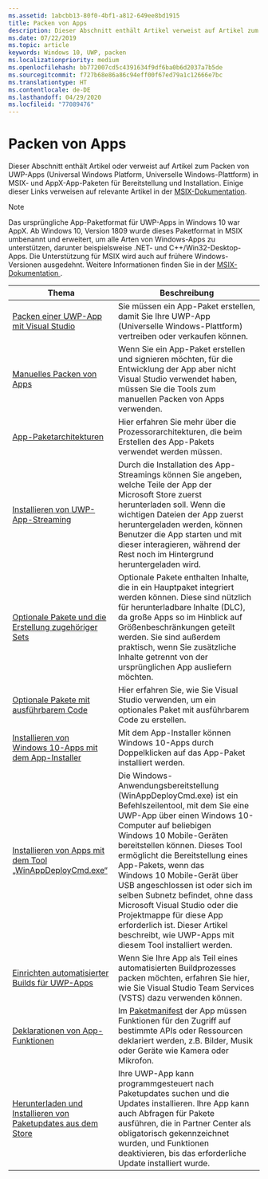 ```yaml
---
ms.assetid: 1abcbb13-80f0-4bf1-a812-649ee8bd1915
title: Packen von Apps
description: Dieser Abschnitt enthält Artikel verweist auf Artikel zum Packen von UWP-Apps (Universal Windows Platform, Universelle Windows-Plattform).
ms.date: 07/22/2019
ms.topic: article
keywords: Windows 10, UWP, packen
ms.localizationpriority: medium
ms.openlocfilehash: bb772007cd5c4391634f9df6ba0b6d2037a7b5de
ms.sourcegitcommit: f727b68e86a86c94eff00f67ed79a1c12666e7bc
ms.translationtype: HT
ms.contentlocale: de-DE
ms.lasthandoff: 04/29/2020
ms.locfileid: "77089476"
---
```

# <a name="packaging-apps"></a>Packen von Apps

Dieser Abschnitt enthält Artikel oder verweist auf Artikel zum Packen von UWP-Apps (Universal Windows Platform, Universelle Windows-Plattform) in MSIX- und AppX-App-Paketen für Bereitstellung und Installation. Einige dieser Links verweisen auf relevante Artikel in der [MSIX-Dokumentation](https://docs.microsoft.com/windows/msix/).

> [!NOTE]
> Das ursprüngliche App-Paketformat für UWP-Apps in Windows 10 war AppX. Ab Windows 10, Version 1809 wurde dieses Paketformat in MSIX umbenannt und erweitert, um alle Arten von Windows-Apps zu unterstützen, darunter beispielsweise .NET- und C++/Win32-Desktop-Apps. Die Unterstützung für MSIX wird auch auf frühere Windows-Versionen ausgedehnt. Weitere Informationen finden Sie in der [MSIX-Dokumentation ](https://docs.microsoft.com/windows/msix/).

| Thema | Beschreibung |
|-------|-------------|
| [Packen einer UWP-App mit Visual Studio](/windows/msix/package/packaging-uwp-apps) | Sie müssen ein App-Paket erstellen, damit Sie Ihre UWP-App (Universelle Windows-Plattform) vertreiben oder verkaufen können. |
| [Manuelles Packen von Apps](/windows/msix/package/manual-packaging-root) | Wenn Sie ein App-Paket erstellen und signieren möchten, für die Entwicklung der App aber nicht Visual Studio verwendet haben, müssen Sie die Tools zum manuellen Packen von Apps verwenden. |
| [App-Paketarchitekturen](/windows/msix/package/device-architecture) | Hier erfahren Sie mehr über die Prozessorarchitekturen, die beim Erstellen des App-Pakets verwendet werden müssen. |
| [Installieren von UWP-App-Streaming](/windows/msix/package/streaming-install) | Durch die Installation des App-Streamings können Sie angeben, welche Teile der App der Microsoft Store zuerst herunterladen soll. Wenn die wichtigen Dateien der App zuerst heruntergeladen werden, können Benutzer die App starten und mit dieser interagieren, während der Rest noch im Hintergrund heruntergeladen wird. |
| [Optionale Pakete und die Erstellung zugehöriger Sets](/windows/msix/package/optional-packages) | Optionale Pakete enthalten Inhalte, die in ein Hauptpaket integriert werden können. Diese sind nützlich für herunterladbare Inhalte (DLC), da große Apps so im Hinblick auf Größenbeschränkungen geteilt werden. Sie sind außerdem praktisch, wenn Sie zusätzliche Inhalte getrennt von der ursprünglichen App ausliefern möchten. |
| [Optionale Pakete mit ausführbarem Code](/windows/msix/package/optional-packages-with-executable-code) | Hier erfahren Sie, wie Sie Visual Studio verwenden, um ein optionales Paket mit ausführbarem Code zu erstellen. |
| [Installieren von Windows 10-Apps mit dem App-Installer](/windows/msix/app-installer/app-installer-root) | Mit dem App-Installer können Windows 10-Apps durch Doppelklicken auf das App-Paket installiert werden. |
| [Installieren von Apps mit dem Tool „WinAppDeployCmd.exe“](install-universal-windows-apps-with-the-winappdeploycmd-tool.md) | Die Windows-Anwendungsbereitstellung (WinAppDeployCmd.exe) ist ein Befehlszeilentool, mit dem Sie eine UWP-App über einen Windows 10-Computer auf beliebigen Windows 10 Mobile-Geräten bereitstellen können. Dieses Tool ermöglicht die Bereitstellung eines App-Pakets, wenn das Windows 10 Mobile-Gerät über USB angeschlossen ist oder sich im selben Subnetz befindet, ohne dass Microsoft Visual Studio oder die Projektmappe für diese App erforderlich ist. Dieser Artikel beschreibt, wie UWP-Apps mit diesem Tool installiert werden. |
| [Einrichten automatisierter Builds für UWP-Apps](auto-build-package-uwp-apps.md) | Wenn Sie Ihre App als Teil eines automatisierten Buildprozesses packen möchten, erfahren Sie hier, wie Sie Visual Studio Team Services (VSTS) dazu verwenden können. |
| [Deklarationen von App-Funktionen](app-capability-declarations.md) | Im [Paketmanifest](https://docs.microsoft.com/uwp/schemas/appxpackage/appx-package-manifest) der App müssen Funktionen für den Zugriff auf bestimmte APIs oder Ressourcen deklariert werden, z.B. Bilder, Musik oder Geräte wie Kamera oder Mikrofon. |
| [Herunterladen und Installieren von Paketupdates aus dem Store](self-install-package-updates.md) | Ihre UWP-App kann programmgesteuert nach Paketupdates suchen und die Updates installieren. Ihre App kann auch Abfragen für Pakete ausführen, die in Partner Center als obligatorisch gekennzeichnet wurden, und Funktionen deaktivieren, bis das erforderliche Update installiert wurde.  |
